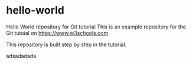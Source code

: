 # hello-world
Hello World repository for Git tutorial
This is an example repository for the Git tutoial on https://www.w3schools.com

This repository is built step by step in the tutorial.

adsadadada